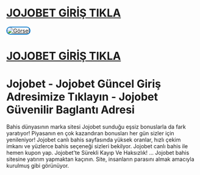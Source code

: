 # <a href="https://1295holiganbet.com/tr/"> JOJOBET GİRİŞ TIKLA </a>
<a href="https://ornek-link.com" target="_blank"><img src="https://r.resimlink.com/DVZ9_.png" alt="Görsel" style="max-width:100%;height:auto;border:2px solid #0077cc;border-radius:10px;"></a>
# <a href="https://1295holiganbet.com/tr/"> JOJOBET GİRİŞ TIKLA </a>

# Jojobet - Jojobet Güncel Giriş Adresimize Tıklayın - Jojobet Güvenilir Baglantı Adresi

Bahis dünyasının marka sitesi Jojobet sunduğu eşsiz bonuslarla da fark yaratıyor! Piyasanın en çok kazandıran bonusları her gün sizler için yenileniyor!
Jojobet canlı bahis sayfasında yüksek oranlar, hızlı çekim imkanı ve yüzlerce bahis seçeneği sizleri bekilyor. Jojobet canlı bahis ile hemen kupon yap.
Jojobet'te Sürekli Kayıp Ve Haksızlık! ... Jojobet bahis sitesine yatırım yapmaktan kaçının. Site, insanların parasını almak amacıyla kurulmuş gibi görünüyor.
